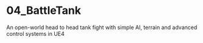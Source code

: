 # 04_BattleTank
An open-world head to head tank fight with simple AI, terrain and advanced control systems in UE4
